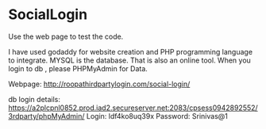 # SocialLogin

Use the web page to test the code.

I have used godaddy for website creation and PHP programming language to integrate. MYSQL is the database. That is also an online tool.
When you login to db , please PHPMyAdmin for Data.


Webpage: http://roopathirdpartylogin.com/social-login/

db login details: 
https://a2plcpnl0852.prod.iad2.secureserver.net:2083/cpsess0942892552/3rdparty/phpMyAdmin/
             Login: ldf4ko8uq39x
             Password: Srinivas@1
